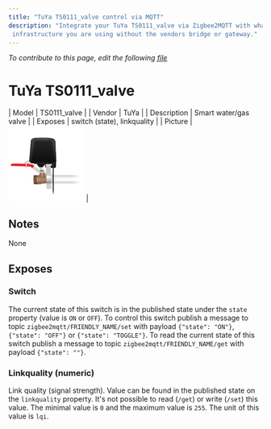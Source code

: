 ```yaml
---
title: "TuYa TS0111_valve control via MQTT"
description: "Integrate your TuYa TS0111_valve via Zigbee2MQTT with whatever smart home
 infrastructure you are using without the vendors bridge or gateway."
---
```


*To contribute to this page, edit the following
[file](https://github.com/Koenkk/zigbee2mqtt.io/blob/master/docs/devices/TS0111_valve.md)*

# TuYa TS0111_valve

| Model | TS0111_valve  |
| Vendor  | TuYa  |
| Description | Smart water/gas valve |
| Exposes | switch (state), linkquality |
| Picture | ![TuYa TS0111_valve](../images/devices/TS0111_valve.jpg) |

## Notes

None


## Exposes

### Switch 
The current state of this switch is in the published state under the `state` property (value is `ON` or `OFF`).
To control this switch publish a message to topic `zigbee2mqtt/FRIENDLY_NAME/set` with payload `{"state": "ON"}`, `{"state": "OFF"}` or `{"state": "TOGGLE"}`.
To read the current state of this switch publish a message to topic `zigbee2mqtt/FRIENDLY_NAME/get` with payload `{"state": ""}`.

### Linkquality (numeric)
Link quality (signal strength).
Value can be found in the published state on the `linkquality` property.
It's not possible to read (`/get`) or write (`/set`) this value.
The minimal value is `0` and the maximum value is `255`.
The unit of this value is `lqi`.

